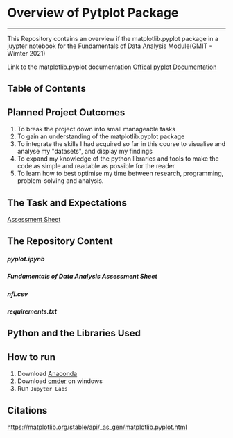 # Overview of Pytplot Package
***

This Repository contains an overview if the matplotlib.pyplot package in a juypter notebook for the Fundamentals of Data Analysis Module(GMIT - Wimter 2021)

Link to the matplotlib.pyplot documentation
[Offical pyplot Documentation](https://matplotlib.org/stable/api/_as_gen/matplotlib.pyplot.html)


## Table of Contents

## Planned Project Outcomes
1. To break the project down into small manageable tasks
2. To gain an understanding of the matplotlib.pyplot package
3. To integrate the skills I had acquired so far in this course to visualise and analyse my "datasets", and display my findings
4. To expand my knowledge of the python libraries and tools to make the code as simple and readable as possible for the reader
5. To learn how to best optimise my time between research, programming, problem-solving and analysis.

## The Task and Expectations
[Assessment Sheet](https://github.com/Lynch08/Fundementals_Of_Data_Analysis/blob/main/Fundamentals%20of%20Data%20Analysis%20assessment%20sheet.pdf)

## The Repository Content
##### pyplot.ipynb
##### Fundamentals of Data Analysis Assessment Sheet
##### nfl.csv
##### requirements.txt



## Python and the Libraries Used
## How to run

1. Download [Anaconda](https://www.anaconda.com/products/individual)
2. Download [cmder](https://cmder.net/) on windows
3. Run `Jupyter Labs`

## Citations
https://matplotlib.org/stable/api/_as_gen/matplotlib.pyplot.html

